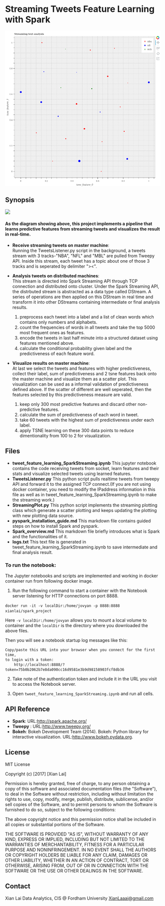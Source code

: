 # Streaming Tweets Feature Learning with Spark

![](imgs/tweet_feature_learning.gif)

## Synopsis
![](../imgs/logos.png)
#### As the diagram showing above, this project implements a pipeline that learns predictive features from streaming tweets and visualizes the result in real-time.


- **Receive streaming tweets on master machine**:    
    Running the TweetsListener.py script in the background, a tweets stream with 3 tracks-"NBA", "NFL" and "MBL" are pulled from Tweepy API. Inside this stream, each tweet has a topic about one of those 3 tracks and is seperated by delimiter "><". 


- **Analysis tweets on distributed machines**:    
    This stream is directed into Spark Streaming API through TCP connection and distributed onto cluster. Under the Spark Streaming API, the distrbuted stream is abstracted as a data type called DStream. A series of operations are then applied on this DStream in real time and transform it into other DStreams containing intermediate or final analysis results. 
    
    1. preprocess each tweet into a label and a list of clean words which contains only numbers and alphabets.
    2. count the frequencies of words in all tweets and take the top 5000 most frequent ones as features.
    3. encode the tweets in last half minute into a structured dataset using features mentioned above.
    4. calculate the conditional probability given label and the predictiveness of each feature word.
    
    
- **Visualize results on master machine**:   
    At last we select the tweets and features with higher predictiveness, collect their label, sum of predictiveness and 2 tsne features back onto the master machine and visualize them as a scatter plot. This visualization can be used as a informal validation of predictiveness defined above. If the scatter of different are well seperated, then the features selected by this predictiveness measure are valid.
    
    1. keep only 300 most predictive features and discard other non-predictive features.
    2. calculate the sum of predictiveness of each word in tweet.
    3. take 60 tweets with the highest sum of predictiveness under each label.
    4. apply TSNE learning on these 300 data points to reduce dimentionality from 100 to 2 for visualization.


## Files
- **tweet_feature_learning_SparkStreaming.ipynb**
    This jupyter notebook contains the code receiving tweets from socket, learn features and their stats and visualize selected tweets using learned features.
- **TweetsListener.py**
    This python script pulls realtime tweets from tweepy API and forward it to the assigned TCP connect.(If you are not using docker container, you need to modify the IPaddress information in this file as well as in tweet_feature_learning_SparkStreaming.ipynb to make the streaming work.)
- **StreamingPlot.py**
    This python script implements the streaming plotting class which generate a scatter plotting and keeps updating the plotting with new plotting data source.
- **pyspark_installation_guide.md**
    This markdown file contains guided steps on how to install Spark and pyspark.
- **Spark_overview.md**
    This markdown file briefly introduces what is Spark and the functionalities of it.
- **logs.txt**
    This text file is generated in tweet_feature_learning_SparkStreaming.ipynb to save intermediate and final analysis result.


### To run the notebook:
The Jupyter notebooks and scripts are implemented and working in docker container run from following docker image. 

1. Run the following command to start a container with the Notebook server listening for HTTP connections on port 8888.

`docker run -it -v localDir:/home/jovyan -p 8888:8888 xianlai/spark_project`

Here `-v localDir:/home/jovyan` allows you to mount a local volume to container and the `localDir` is the directory where you downloaded the above files.

Then you will see a notebook startup log messages like this:
```
Copy/paste this URL into your browser when you connect for the first time,
to login with a token:
    http://localhost:8888/?token=75b0b2062b7e8da090cc16d9581e3b9d98158903fcf8db36
```

2. Take note of the authentication token and include it in the URL you visit to access the Notebook server.

3. Open `tweet_feature_learning_SparkStreaming.ipynb` and run all cells.


## API Reference
- **Spark**: URL:http://spark.apache.org/
- **Tweepy** : URL:http://www.tweepy.org/
- **Bokeh**: Bokeh Development Team (2014). Bokeh: Python library for interactive visualization. URL:http://www.bokeh.pydata.org.


## License
MIT License

Copyright (c) [2017] [Xian Lai]

Permission is hereby granted, free of charge, to any person obtaining a copy of this software and associated documentation files (the "Software"), to deal in the Software without restriction, including without limitation the rights
to use, copy, modify, merge, publish, distribute, sublicense, and/or sell copies of the Software, and to permit persons to whom the Software is
furnished to do so, subject to the following conditions:

The above copyright notice and this permission notice shall be included in all
copies or substantial portions of the Software.

THE SOFTWARE IS PROVIDED "AS IS", WITHOUT WARRANTY OF ANY KIND, EXPRESS OR
IMPLIED, INCLUDING BUT NOT LIMITED TO THE WARRANTIES OF MERCHANTABILITY,
FITNESS FOR A PARTICULAR PURPOSE AND NONINFRINGEMENT. IN NO EVENT SHALL THE
AUTHORS OR COPYRIGHT HOLDERS BE LIABLE FOR ANY CLAIM, DAMAGES OR OTHER
LIABILITY, WHETHER IN AN ACTION OF CONTRACT, TORT OR OTHERWISE, ARISING FROM,
OUT OF OR IN CONNECTION WITH THE SOFTWARE OR THE USE OR OTHER DEALINGS IN THE
SOFTWARE.

## Contact
Xian Lai
Data Analytics, CIS @ Fordham University
XianLaaai@gmail.com